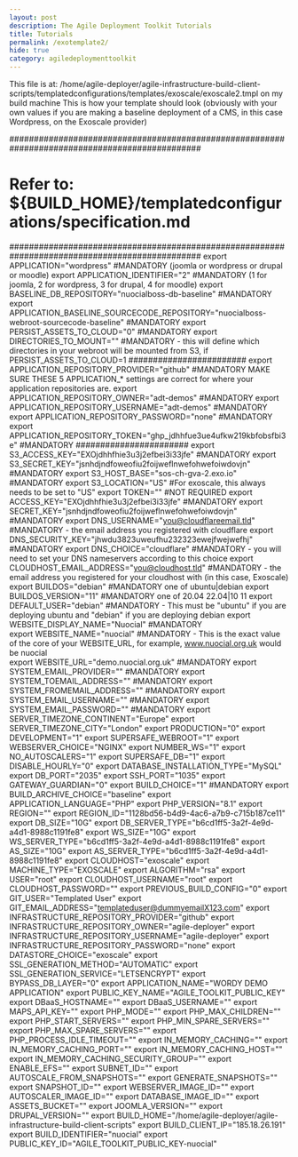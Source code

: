 ```yaml
---
layout: post
description: The Agile Deployment Toolkit Tutorials
title: Tutorials
permalink: /exotemplate2/
hide: true
category: agiledeploymenttoolkit
---
```


This file is at: /home/agile-deployer/agile-infrastructure-build-client-scripts/templatedconfigurations/templates/exoscale/exoscale2.tmpl on my build machine
This is how your template should look (obviously with your own values if you are making a baseline deployment of a CMS, in this case Wordpress, on the Exoscale provider)


###############################################################################################
# Refer to: ${BUILD_HOME}/templatedconfigurations/specification.md
###############################################################################################
export APPLICATION="wordpress" #MANDATORY (joomla or wordpress or drupal or moodle)
export APPLICATION_IDENTIFIER="2" #MANDATORY (1 for joomla, 2 for wordpress, 3 for drupal, 4 for moodle)
export BASELINE_DB_REPOSITORY="nuocialboss-db-baseline" #MANDATORY
export APPLICATION_BASELINE_SOURCECODE_REPOSITORY="nuocialboss-webroot-sourcecode-baseline" #MANDATORY
export PERSIST_ASSETS_TO_CLOUD="0" #MANDATORY 
export DIRECTORIES_TO_MOUNT="" #MANDATORY - this will define which directories in your webroot will be mounted from S3, if PERSIST_ASSETS_TO_CLOUD=1
########################
export APPLICATION_REPOSITORY_PROVIDER="github" #MANDATORY  MAKE SURE THESE 5 APPLICATION_* settings are correct for where your application repositories are.
export APPLICATION_REPOSITORY_OWNER="adt-demos" #MANDATORY
export APPLICATION_REPOSITORY_USERNAME="adt-demos" #MANDATORY
export APPLICATION_REPOSITORY_PASSWORD="none" #MANDATORY
export APPLICATION_REPOSITORY_TOKEN="ghp_jdhhfue3ue4ufkw219kbfobsfbi3e" #MANDATORY
#######################
export S3_ACCESS_KEY="EXOjdhhfhie3u3j2efbei3i33jfe"  #MANDATORY
export S3_SECRET_KEY="jsnhdjndfoweofiu2foijweflnwefohwefoiwdovjn"  #MANDATORY
export S3_HOST_BASE="sos-ch-gva-2.exo.io" #MANDATORY
export S3_LOCATION="US" #For exoscale, this always needs to be set to "US"
export TOKEN="" #NOT REQUIRED
export ACCESS_KEY="EXOjdhhfhie3u3j2efbei3i33jfe"   #MANDATORY
export SECRET_KEY="jsnhdjndfoweofiu2foijweflnwefohwefoiwdovjn"   #MANDATORY
export DNS_USERNAME="you@cloudflareemail.tld"  #MANDATORY - the email address you registered with cloudflare
export DNS_SECURITY_KEY="jhwdu3823uweufhu232323ewejfwejwefhj"   #MANDATORY
export DNS_CHOICE="cloudflare" #MANDATORY - you will need to set your DNS nameservers according to this choice
export CLOUDHOST_EMAIL_ADDRESS="you@cloudhost.tld" #MANDATORY - the email address you registered for your cloudhost with (in this case, Exoscale)
export BUILDOS="debian" #MANDATORY one of ubuntu|debian
export BUILDOS_VERSION="11" #MANDATORY one of 20.04 22.04|10 11
export DEFAULT_USER="debian" #MANDATORY - This must be "ubuntu" if you are deploying ubuntu and "debian" if you are deploying debian
export WEBSITE_DISPLAY_NAME="Nuocial" #MANDATORY  
export WEBSITE_NAME="nuocial" #MANDATORY - This is the exact value of the core of your WEBSITE_URL, for example, www.nuocial.org.uk would be nuocial  
export WEBSITE_URL="demo.nuocial.org.uk"  #MANDATORY
export SYSTEM_EMAIL_PROVIDER="" #MANDATORY
export SYSTEM_TOEMAIL_ADDRESS="" #MANDATORY
export SYSTEM_FROMEMAIL_ADDRESS="" #MANDATORY
export SYSTEM_EMAIL_USERNAME="" #MANDATORY
export SYSTEM_EMAIL_PASSWORD="" #MANDATORY
export SERVER_TIMEZONE_CONTINENT="Europe"
export SERVER_TIMEZONE_CITY="London"
export PRODUCTION="0"
export DEVELOPMENT="1"
export SUPERSAFE_WEBROOT="1"
export WEBSERVER_CHOICE="NGINX"
export NUMBER_WS="1"
export NO_AUTOSCALERS="1"
export SUPERSAFE_DB="1"
export DISABLE_HOURLY="0"
export DATABASE_INSTALLATION_TYPE="MySQL"
export DB_PORT="2035"
export SSH_PORT="1035"
export GATEWAY_GUARDIAN="0"
export BUILD_CHOICE="1" #MANDATORY
export BUILD_ARCHIVE_CHOICE="baseline"
export APPLICATION_LANGUAGE="PHP"
export PHP_VERSION="8.1"
export REGION=""
export REGION_ID="1128bd56-b4d9-4ac6-a7b9-c715b187ce11"
export DB_SIZE="10G"
export DB_SERVER_TYPE="b6cd1ff5-3a2f-4e9d-a4d1-8988c1191fe8"
export WS_SIZE="10G"
export WS_SERVER_TYPE="b6cd1ff5-3a2f-4e9d-a4d1-8988c1191fe8"
export AS_SIZE="10G"
export AS_SERVER_TYPE="b6cd1ff5-3a2f-4e9d-a4d1-8988c1191fe8"
export CLOUDHOST="exoscale"
export MACHINE_TYPE="EXOSCALE"
export ALGORITHM="rsa"
export USER="root"
export CLOUDHOST_USERNAME="root"
export CLOUDHOST_PASSWORD=""
export PREVIOUS_BUILD_CONFIG="0"
export GIT_USER="Templated User"
export GIT_EMAIL_ADDRESS="templateduser@dummyemailX123.com"
export INFRASTRUCTURE_REPOSITORY_PROVIDER="github"
export INFRASTRUCTURE_REPOSITORY_OWNER="agile-deployer"
export INFRASTRUCTURE_REPOSITORY_USERNAME="agile-deployer"
export INFRASTRUCTURE_REPOSITORY_PASSWORD="none"
export DATASTORE_CHOICE="exoscale"
export SSL_GENERATION_METHOD="AUTOMATIC"
export SSL_GENERATION_SERVICE="LETSENCRYPT"
export BYPASS_DB_LAYER="0"
export APPLICATION_NAME="WORDY DEMO APPLICATION"
export PUBLIC_KEY_NAME="AGILE_TOOLKIT_PUBLIC_KEY"
export DBaaS_HOSTNAME=""
export DBaaS_USERNAME=""
export MAPS_API_KEY=""
export PHP_MODE=""
export PHP_MAX_CHILDREN=""
export PHP_START_SERVERS=""
export PHP_MIN_SPARE_SERVERS=""
export PHP_MAX_SPARE_SERVERS=""
export PHP_PROCESS_IDLE_TIMEOUT=""
export IN_MEMORY_CACHING=""
export IN_MEMORY_CACHING_PORT=""
export IN_MEMORY_CACHING_HOST=""
export IN_MEMORY_CACHING_SECURITY_GROUP=""
export ENABLE_EFS=""
export SUBNET_ID=""
export AUTOSCALE_FROM_SNAPSHOTS=""
export GENERATE_SNAPSHOTS=""
export SNAPSHOT_ID=""
export WEBSERVER_IMAGE_ID=""
export AUTOSCALER_IMAGE_ID=""
export DATABASE_IMAGE_ID=""
export ASSETS_BUCKET=""
export JOOMLA_VERSION=""
export DRUPAL_VERSION=""
export BUILD_HOME="/home/agile-deployer/agile-infrastructure-build-client-scripts"
export BUILD_CLIENT_IP="185.18.26.191"
export BUILD_IDENTIFIER="nuocial"
export PUBLIC_KEY_ID="AGILE_TOOLKIT_PUBLIC_KEY-nuocial"
